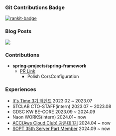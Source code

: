 

### Git Contributions Badge
[![rankit-badge](https://badge.rankit.run/badge?name=khyojun)](https://www.rankit.run)

 
### Blog Posts
<img src="https://velog-github-badge.vercel.app/badge/nandong1104"/>


### Contributions
- **spring-projects/spring-framework**
   - [PR Link](https://github.com/spring-projects/spring-framework/pull/33650)
      - Polish CorsConfiguration

### Experiences
- [It's Time 3기 백엔드](https://github.com/itstime22) 2023.02 ~ 2023.07
- STCLAB CTO-STAFF(intern) 2023.07 ~ 2023.08
- GDSC KW BE-CORE 2023.09 ~ 2024.09
- Naon WORKS(intern) 2024.01~ now
- [ACC(Aws Cloud Club) 광운대 1기](https://github.com/aws-cloud-clubs) 2024.04 ~ now
- [SOPT 35th Server Part Member](https://github.com/SOPT-all) 2024.09 ~ now
